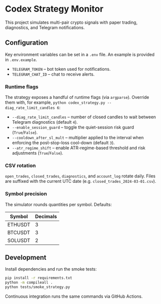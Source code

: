 # Codex Strategy Monitor

This project simulates multi-pair crypto signals with paper trading, diagnostics, and Telegram notifications.

## Configuration

Key environment variables can be set in a `.env` file. An example is provided in `.env.example`.

* `TELEGRAM_TOKEN` – bot token used for notifications.
* `TELEGRAM_CHAT_ID` – chat to receive alerts.

### Runtime flags

The strategy exposes a handful of runtime flags (via `argparse`). Override them with, for example, `python codex_strategy.py --diag_rate_limit_candles 6`:

* `--diag_rate_limit_candles` – number of closed candles to wait between Telegram diagnostics (default `4`).
* `--enable_session_guard` – toggle the quiet-session risk guard (`True`/`False`).
* `--cooldown_after_sl_mult` – multiplier applied to the interval when enforcing the post-stop-loss cool-down (default `3`).
* `--atr_regime_shift` – enable ATR-regime-based threshold and risk adjustments (`True`/`False`).

### CSV rotation

`open_trades`, `closed_trades`, `diagnostics`, and `account_log` rotate daily. Files are suffixed with the current UTC date (e.g. `closed_trades_2024-03-01.csv`).

### Symbol precision

The simulator rounds quantities per symbol. Defaults:

| Symbol   | Decimals |
|----------|----------|
| ETHUSDT  | 3        |
| BTCUSDT  | 3        |
| SOLUSDT  | 2        |

## Development

Install dependencies and run the smoke tests:

```bash
pip install -r requirements.txt
python -m compileall .
python tests/smoke_strategy.py
```

Continuous integration runs the same commands via GitHub Actions.
